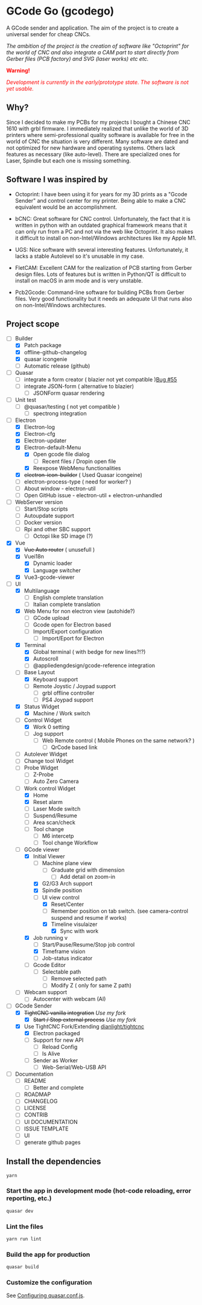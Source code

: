 # GCode Go (gcodego)

A GCode sender and application. The aim of the project is to create a universal sender for cheap CNCs.

_The ambition of the project is the creation of software like "Octoprint" for the world of CNC and also integrate a CAM part to start directly from Gerber files (PCB factory) and SVG (laser works) etc etc._

<span style="color:red">**Warning!**</span>

<span style="color:red">_Development is currently in the early/prototype state. The software is not yet usable._</span>

## Why?

Since I decided to make my PCBs for my projects I bought a Chinese CNC 1610 with grbl firmware. I immediately realized that unlike the world of 3D printers where semi-professional quality software is available for free in the world of CNC the situation is very different. Many software are dated and not optimized for new hardware and operating systems. Others lack features as necessary (like auto-level). There are specialized ones for Laser, Spindle but each one is missing something.

## Software I was inspired by

- Octoprint: I have been using it for years for my 3D prints as a "Gcode Sender" and control center for my printer. Being able to make a CNC equivalent would be an accomplishment.

- bCNC: Great software for CNC control. Unfortunately, the fact that it is written in python with an outdated graphical framework means that it can only run from a PC and not via the web like Octoprint. It also makes it difficult to install on non-Intel/Windows architectures like my Apple M1.

- UGS: Nice software with several interesting features. Unfortunately, it lacks a stable Autolevel so it's unusable in my case.

- FletCAM: Excellent CAM for the realization of PCB starting from Gerber design files. Lots of features but is written in Python/QT is difficult to install on macOS in arm mode and is very unstable.

- Pcb2Gcode: Command-line software for building PCBs from Gerber files. Very good functionality but it needs an adequate UI that runs also on non-Intel/Windows architectures.

## Project scope

- [ ] Builder
  - [x] Patch package
  - [x] offline-github-changelog
  - [x] quasar icongenie
  - [ ] Automatic release (github)
- [ ] Quasar
  - [ ] integrate a form creator ( blazier not yet compatible )[Bug #55](https://github.com/CyCraft/blitzar/issues/55)
  - [ ] integrate JSON-form ( alternative to blazier)
    - [ ] JSONForm quasar rendering
- [ ] Unit test
  - [ ] @quasar/testing ( not yet compatible )
    - [ ] spectrong integration
- [ ] Electron
  - [x] Electron-log
  - [x] Electron-cfg
  - [x] Electron-updater
  - [x] Electron-default-Menu
    - [x] Open gcode file dialog
      - [ ] Recent files / Dropin open file
    - [x] Reexpose WebMenu functionalities
  - [x] ~~electron-icon-builder~~ ( Used Quasar icongeine)
  - [ ] electron-process-type ( need for worker? )
  - [ ] About window - electron-util
  - [ ] Open GitHub issue - electron-util + electron-unhandled
- [ ] WebServer version
  - [ ] Start/Stop scripts
  - [ ] Autoupdate support
  - [ ] Docker version
  - [ ] Rpi and other SBC support
    - [ ] Octopi like SD image (?)
- [x] Vue
  - [x] ~~Vue Auto router~~ ( unusefull )
  - [x] Vuei18n
    - [x] Dynamic loader
    - [x] Language switcher
  - [x] Vue3-gcode-viewer
- [ ] UI
  - [x] Multilanguage
    - [ ] English complete translation
    - [ ] Italian complete translation
  - [x] Web Menu for non electron view (autohide?)
    - [ ] GCode upload
    - [ ] Gcode open for Electron based
    - [ ] Import/Export configuration
      - [ ] Import/Eport for Electron
  - [x] Terminal
    - [x] Global terminal ( with bedge for new lines?!?)
    - [x] Autoscroll
    - [ ] @appliedengdesign/gcode-reference integration
  - [ ] Base Layout
    - [x] Keyboard support
    - [ ] Remote Joystic / Joypad support
      - [ ] grbl offline controller
      - [ ] PS4 Joypad support
  - [x] Status Widget
    - [x] Machine / Work switch
  - [ ] Control Widget
    - [x] Work 0 setting
    - [ ] Jog support
      - [ ] Web Remote control ( Mobile Phones on the same network? )
        - [ ] QrCode based link
  - [ ] Autolever Widget
  - [ ] Change tool Widget
  - [ ] Probe Widget
    - [ ] Z-Probe
    - [ ] Auto Zero Camera
  - [ ] Work control Widget
    - [x] Home
    - [x] Reset alarm
    - [ ] Laser Mode switch
    - [ ] Suspend/Resume
    - [ ] Area scan/check
    - [ ] Tool change
      - [ ] M6 intercetp
      - [ ] Tool change Workflow
  - [ ] GCode viewer
    - [x] Initial Viewer
      - [ ] Machine plane view
        - [ ] Graduate grid with dimension
          - [ ] Add detail on zoom-in
      - [x] G2/G3 Arch support
      - [x] Spindle position
      - [ ] UI view control
        - [x] Reset/Center
        - [ ] Remember position on tab switch. (see camera-control suspend and resume if works)
        - [x] Timeline visulaizer
          - [x] Sync with work
    - [x] Job running v
      - [ ] Start/Pause/Resume/Stop job control
      - [x] Timeframe vision
      - [ ] Job-status indicator
    - [ ] Gcode Editor
      - [ ] Selectable path
        - [ ] Remove selected path
        - [ ] Modify Z ( only for same Z path)
  - [ ] Webcam support
    - [ ] Autocenter with webcam (AI)
- [ ] GCode Sender
  - [x] ~~TightCNC vanilla integration~~ _Use my fork_
    - [x] ~~Start / Stop external process~~ _Use my fork_
  - [x] Use TightCNC Fork/Extending [dianlight/tightcnc](https://github.com/dianlight/tightcnc/tree/ts-migrate)
    - [x] Electron packaged
    - [ ] Support for new API
      - [ ] Reload Config
      - [ ] Is Alive
    - [ ] Sender as Worker
      - [ ] Web-Serial/Web-USB API
- [ ] Documentation
  - [ ] README
    - [ ] Better and complete
  - [ ] ROADMAP
  - [ ] CHANGELOG
  - [ ] LICENSE
  - [ ] CONTRIB
  - [ ] UI DOCUMENTATION
  - [ ] ISSUE TEMPLATE
  - [ ] UI
  - [ ] generate github pages

## Install the dependencies

```bash
yarn
```

### Start the app in development mode (hot-code reloading, error reporting, etc.)

```bash
quasar dev
```

### Lint the files

```bash
yarn run lint
```

### Build the app for production

```bash
quasar build
```

### Customize the configuration

See [Configuring quasar.conf.js](https://v2.quasar.dev/quasar-cli/quasar-conf-js).
